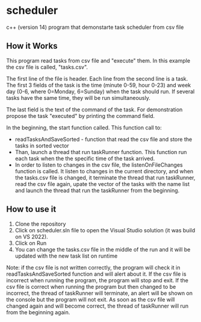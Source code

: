 # scheduler
c++ (version 14) program that demonstarte task scheduler from csv file

## How it Works
This program read tasks from csv file and "execute" them. In this example the csv file is called, "tasks.csv".

The first line of the file is header. Each line from the second line is a task. The first 3 fields of the task is the time (minute 0-59, hour 0-23) and week day (0-6, where 0=Monday, 6=Sunday) when the task should run. If several tasks have the same time, they will be run simultaneously.

The last field is the text of the command of the task. For demonstration propose the task "executed" by printing the command field.

In the beginning, the start function called. This function call to:
* readTasksAndSaveSorted - function that read the csv file and store the tasks in sorted vector
* Than, launch a thread that run taskRunner function. This function run each task when the the specific time of the task arrived.
* In order to listen to changes in the csv file, the listenOnFileChanges function is called. It listen to changes in the current directory, and when the tasks.csv file is changed, it terminate the thread that run taskRunner, read the csv file again, upate the vector of the tasks with the name list and launch the thread that run the taskRunner from the beginning.



## How to use it
1. Clone the repository
2. Click on scheduler.sln file to open the Visual Studio solution (it was build on VS 2022).
3. Click on Run
4. You can change the tasks.csv file in the middle of the run and it will be updated with the new task list on runtime

Note: if the csv file is not written correctly, the program will check it in readTasksAndSaveSorted function and will alert about it. If the csv file is incorrect when running the program, the program will stop and exit. If the csv file is correct when running the program but then changed to be incorrect, the thread of taskRunner will terminate, an alert will be shown on the console but the program will not exit. As soon as the csv file will changed again and will become correct, the thread of taskRunner will run from the beginning again.
